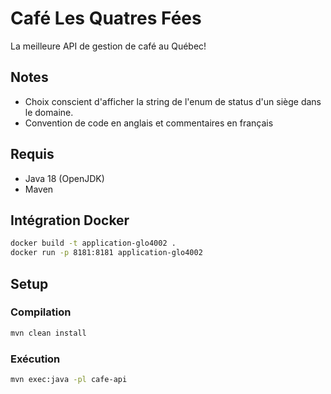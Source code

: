 # Café Les Quatres Fées

La meilleure API de gestion de café au Québec!

## Notes

- Choix conscient d'afficher la string de l'enum de status d'un siège dans le domaine.
- Convention de code en anglais et commentaires en français

## Requis

- Java 18 (OpenJDK)
- Maven

## Intégration Docker

```bash
docker build -t application-glo4002 .
docker run -p 8181:8181 application-glo4002
```

## Setup

### Compilation

```bash
mvn clean install
```

### Exécution

```bash
mvn exec:java -pl cafe-api
```
